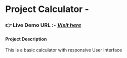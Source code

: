 # Project Calculator -
### **👉 Live Demo URL :-** <a href="https://shreyash00007.github.io/Calculator/">***Visit here*** </a>
#### Project Description
This is a basic calculator with responsive User Interface

